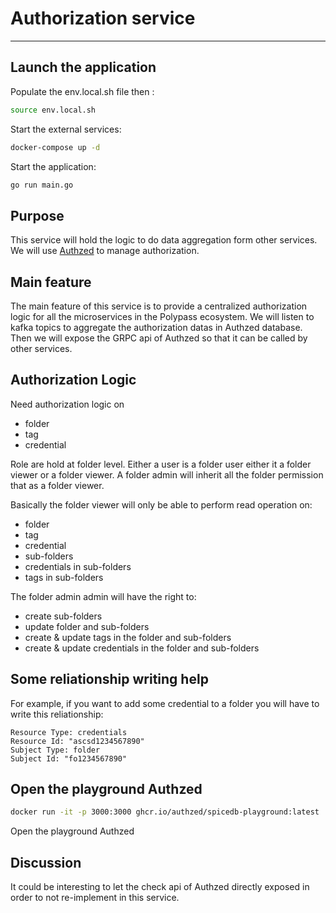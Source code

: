 # Authorization service
---

## Launch the application

Populate the env.local.sh file then :
```sh
source env.local.sh
```

Start the external services:
```sh
docker-compose up -d
```

Start the application:
```sh
go run main.go
```

## Purpose

This service will hold the logic to do data aggregation form other services.
We will use [Authzed](https://authzed.com/) to manage authorization.

## Main feature

The main feature of this service is to provide a centralized authorization logic for all the microservices in the Polypass ecosystem.
We will listen to kafka topics to aggregate the authorization datas in Authzed database.
Then we will expose the GRPC api of Authzed so that it can be called by other services.

## Authorization Logic

Need authorization logic on
- folder
- tag
- credential

Role are hold at folder level. Either a user is a folder user either it a folder viewer or  a folder viewer.
A folder admin will inherit all the folder permission that as a folder viewer.

Basically the folder viewer will only be able to perform read operation on:
- folder
- tag
- credential
- sub-folders
- credentials in sub-folders
- tags in sub-folders

The folder admin admin will have the right to:
- create sub-folders
- update folder and sub-folders
- create & update tags in the folder and sub-folders
- create & update  credentials in the folder and sub-folders

## Some reliationship writing help

For example, if you want to add some credential to a folder you will have to write this reliationship:

```
Resource Type: credentials
Resource Id: "ascsd1234567890"
Subject Type: folder
Subject Id: "fo1234567890"
```

## Open the playground Authzed

```sh
docker run -it -p 3000:3000 ghcr.io/authzed/spicedb-playground:latest
```

Open the playground Authzed

## Discussion

It could be interesting to let the check api of Authzed directly exposed in order to not re-implement in this service.
